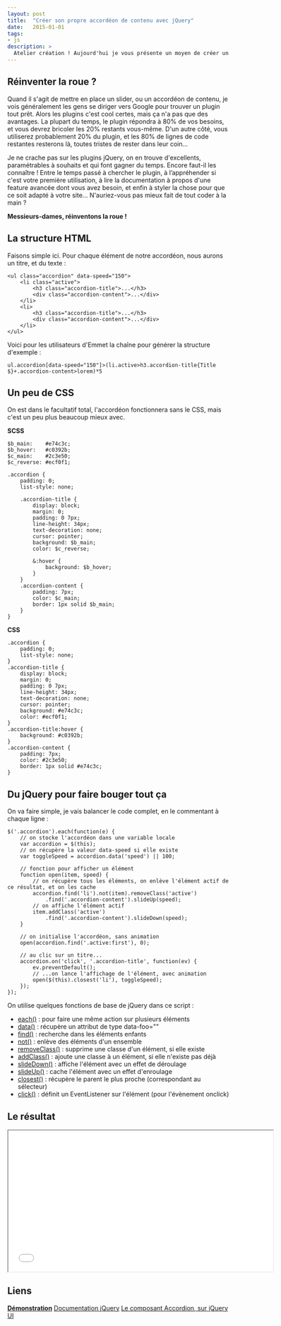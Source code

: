 ```yaml
---
layout: post
title:  "Créer son propre accordéon de contenu avec jQuery"
date:   2015-01-01
tags:
- js
description: >
  Atelier création ! Aujourd'hui je vous présente un moyen de créer un accordéon de contenu à la main.
---
```


## Réinventer la roue ?

Quand il s'agit de mettre en place un slider, ou un accordéon de contenu, je vois généralement les gens se diriger vers Google pour trouver un plugin tout prêt. Alors les plugins c'est cool certes, mais ça n'a pas que des avantages. La plupart du temps, le plugin répondra à 80% de vos besoins, et vous devrez bricoler les 20% restants vous-même.
D'un autre côté, vous utiliserez probablement 20% du plugin, et les 80% de lignes de code restantes resterons là, toutes tristes de rester dans leur coin...

Je ne crache pas sur les plugins jQuery, on en trouve d'excellents, paramétrables à souhaits et qui font gagner du temps. Encore faut-il les connaître ! Entre le temps passé à chercher le plugin, à l’appréhender si c'est votre première utilisation, à lire la documentation à propos d'une feature avancée dont vous avez besoin, et enfin à styler la chose pour que ce soit adapté à votre site... N'auriez-vous pas mieux fait de tout coder à la main ?

**Messieurs-dames, réinventons la roue !**

## La structure HTML

Faisons simple ici.
Pour chaque élément de notre accordéon, nous aurons un titre, et du texte :

	<ul class="accordion" data-speed="150">
		<li class="active">
			<h3 class="accordion-title">...</h3>
			<div class="accordion-content">...</div>
		</li>
		<li>
			<h3 class="accordion-title">...</h3>
			<div class="accordion-content">...</div>
		</li>
	</ul>

Voici pour les utilisateurs d'Emmet la chaîne pour générer la structure d'exemple :

	ul.accordion[data-speed="150"]>(li.active>h3.accordion-title{Title $}+.accordion-content>lorem)*5

## Un peu de CSS

On est dans le facultatif total, l'accordéon fonctionnera sans le CSS, mais c'est un peu plus beaucoup mieux avec.

**SCSS**

	$b_main:    #e74c3c;
	$b_hover:   #c0392b;
	$c_main:    #2c3e50;
	$c_reverse: #ecf0f1;

	.accordion {
		padding: 0;
		list-style: none;

		.accordion-title {
			display: block;
			margin: 0;
			padding: 0 7px;
			line-height: 34px;
			text-decoration: none;
			cursor: pointer;
			background: $b_main;
			color: $c_reverse;

			&:hover {
				background: $b_hover;
			}
		}
		.accordion-content {
			padding: 7px;
			color: $c_main;
			border: 1px solid $b_main;
		}
	}

**CSS**

	.accordion {
		padding: 0;
		list-style: none;
	}
	.accordion-title {
		display: block;
		margin: 0;
		padding: 0 7px;
		line-height: 34px;
		text-decoration: none;
		cursor: pointer;
		background: #e74c3c;
		color: #ecf0f1;
	}
	.accordion-title:hover {
		background: #c0392b;
	}
	.accordion-content {
		padding: 7px;
		color: #2c3e50;
		border: 1px solid #e74c3c;
	}

## Du jQuery pour faire bouger tout ça

On va faire simple, je vais balancer le code complet, en le commentant à chaque ligne :

	$('.accordion').each(function(e) {
		// on stocke l'accordéon dans une variable locale
		var accordion = $(this);
		// on récupère la valeur data-speed si elle existe
		var toggleSpeed = accordion.data('speed') || 100;

		// fonction pour afficher un élément
		function open(item, speed) {
			// on récupère tous les éléments, on enlève l'élément actif de ce résultat, et on les cache
			accordion.find('li').not(item).removeClass('active')
				.find('.accordion-content').slideUp(speed);
			// on affiche l'élément actif
			item.addClass('active')
				.find('.accordion-content').slideDown(speed);
		}

		// on initialise l'accordéon, sans animation
		open(accordion.find('.active:first'), 0);

		// au clic sur un titre...
		accordion.on('click', '.accordion-title', function(ev) {
			ev.preventDefault();
			// ...on lance l'affichage de l'élément, avec animation
			open($(this).closest('li'), toggleSpeed);
		});
	});

On utilise quelques fonctions de base de jQuery dans ce script :

* [each()](http://api.jquery.com/each/) : pour faire une même action sur plusieurs éléments
* [data()](http://api.jquery.com/data/) : récupère un attribut de type data-foo=""
* [find()](http://api.jquery.com/find/) : recherche dans les éléments enfants
* [not()](http://api.jquery.com/not/) : enlève des éléments d'un ensemble
* [removeClass()](http://api.jquery.com/removeClass/) : supprime une classe d'un élément, si elle existe
* [addClass()](http://api.jquery.com/addClass/) : ajoute une classe à un élément, si elle n'existe pas déjà
* [slideDown()](http://api.jquery.com/slideDown/) : affiche l'élément avec un effet de déroulage
* [slideUp()](http://api.jquery.com/slideUp/) : cache l'élément avec un effet d'enroulage
* [closest()](http://api.jquery.com/closest/) : récupère le parent le plus proche (correspondant au sélecteur)
* [click()](http://api.jquery.com/click/) : définit un EventListener sur l'élément (pour l'évènement onclick)

## Le résultat

<center><iframe src="demos/accordeon-jquery/index.html" width="600" height="320"></iframe></center>

## Liens

[**Démonstration**](http://blog.smarchal.com/demos/accordeon-de-contenu-jquery/index.html)
[Documentation jQuery](http://api.jquery.com/)
[Le composant Accordion, sur jQuery UI](http://jqueryui.com/accordion/)